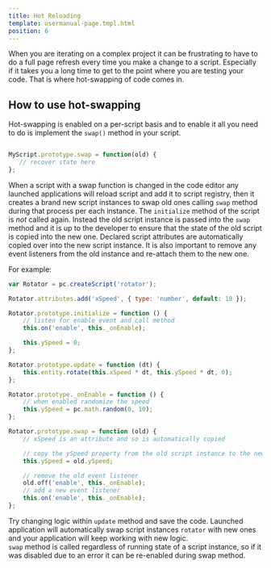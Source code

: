 ```yaml
---
title: Hot Reloading
template: usermanual-page.tmpl.html
position: 6
---
```


When you are iterating on a complex project it can be frustrating to have to do a full page refresh every time you make a change to a script. Especially if it takes you a long time to get to the point where you are testing your code. That is where hot-swapping of code comes in.

## How to use hot-swapping

Hot-swapping is enabled on a per-script basis and to enable it all you need to do is implement the `swap()` method in your script.

```javascript

MyScript.prototype.swap = function(old) {
   // recover state here
};
```

When a script with a swap function is changed in the code editor any launched applications will reload script and add it to script registry, then it creates a brand new script instances to swap old ones calling `swap` method during that process per each instance. The `initialize` method of the script is *not* called again. Instead the old script instance is passed into the `swap` method and it is up to the developer to ensure that the state of the old script is copied into the new one. Declared script attributes are automatically copied over into the new script instance. It is also important to remove any event listeners from the old instance and re-attach them to the new one.

For example:

```javascript
var Rotator = pc.createScript('rotator');

Rotator.attributes.add('xSpeed', { type: 'number', default: 10 });

Rotator.prototype.initialize = function () {
    // listen for enable event and call method
    this.on('enable', this._onEnable);

    this.ySpeed = 0;
};

Rotator.prototype.update = function (dt) {
    this.entity.rotate(this.xSpeed * dt, this.ySpeed * dt, 0);
};

Rotator.prototype._onEnable = function () {
    // when enabled randomize the speed
    this.ySpeed = pc.math.random(0, 10);
};

Rotator.prototype.swap = function (old) {
    // xSpeed is an attribute and so is automatically copied

    // copy the ySpeed property from the old script instance to the new one
    this.ySpeed = old.ySpeed;

    // remove the old event listener
    old.off('enable', this._onEnable);
    // add a new event listener
    this.on('enable', this._onEnable);
};
```

Try changing logic within `update` method and save the code. Launched application will automatically swap script instances `rotator` with new ones and your application will keep working with new logic.  
`swap` method is called regardless of running state of a script instance, so if it was disabled due to an error it can be re-enabled during swap method.

